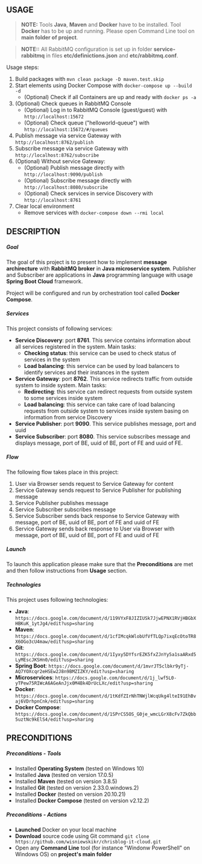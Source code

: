 USAGE
-----

> **NOTE:** Tools **Java**, **Maven** and **Docker** have to be installed. Tool **Docker** has to be up and running. Please open Command Line tool on **main folder of project**.

> **NOTE::** All RabbitMQ configuration is set up in folder **service-rabbitmq** in files **etc/definictions.json** and **etc/rabbitmq.conf**.

Usage steps:
1. Build packages with `mvn clean package -D maven.test.skip`
1. Start elements using Docker Compose with `docker-compose up --build -d`
     * (Optional) Check if all Containers are up and ready with `docker ps -a` 
1. (Optional) Check queues in RabbitMQ Console
     * (Optional) Log in to RabbitMQ Console (guest/guest) with `http://localhost:15672`
     * (Optional) Check queue ("helloworld-queue") with `http://localhost:15672/#/queues`
1. Publish message via service Gateway with `http://localhost:8762/publish`
1. Subscribe message via service Gateway with `http://localhost:8762/subscribe`
1. (Optional) Without service Gateway:
    * (Optional) Publish message directly with `http://localhost:9090/publish`
    * (Optional) Subscribe message directly with `http://localhost:8080/subscribe`
    * (Optional) Check services in service Discovery with `http://localhost:8761`
1. Clear local environment
     * Remove services with `docker-compose down --rmi local`


DESCRIPTION
-----------

##### Goal
The goal of this project is to present how to implement **message archirecture** with **RabbitMQ broker** in **Java microservice system**. Publisher and Subscriber are applications in **Java** programming language with usage **Spring Boot Cloud** framework.

Project will be configured and run by orchestration tool called **Docker Compose**.

##### Services
This project consists of following services:
* **Service Discovery**: port **8761**. This service contains information about all services registered in the system. Main tasks:
     * **Checking status**: this service can be used to check status of services in the system 
     * **Load balancing**: this service can be used by load balancers to identify services and their instances in the system
* **Service Gateway**: port **8762**. This service redirects traffic from outside system to inside system. Main tasks:
     * **Redirecting**: this service can redirect requests from outside system to some services inside system
     * **Load balancing**: this service can take care of load balancing requests from outside system to services inside system basing on information from service Discovery
* **Service Publisher**: port **9090**. This service publishes message, port and uuid
* **Service Subscriber**: port **8080**. This service subscribes message and displays message, port of BE, uuid of BE, port of FE and uuid of FE.

##### Flow
The following flow takes place in this project:
1. User via Browser sends request to Service Gateway for content
1. Service Gateway sends request to Service Publisher for publishing message
1. Service Publisher publishes message
1. Service Subscriber subscribes message
1. Service Subscriber sends back response to Service Gateway with message, port of BE, uuid of BE, port of FE and uuid of FE
1. Service Gateway sends back response to User via Browser with message, port of BE, uuid of BE, port of FE and uuid of FE

##### Launch
To launch this application please make sure that the **Preconditions** are met and then follow instructions from **Usage** section.

##### Technologies
This project uses following technologies:
* **Java**: `https://docs.google.com/document/d/119VYxF8JIZIUSk7JjwEPNX1RVjHBGbXHBKuK_1ytJg4/edit?usp=sharing`
* **Maven**: `https://docs.google.com/document/d/1cfIMcqkWlobUfVfTLQp7ixqEcOtoTR8X6OGo3cU4maw/edit?usp=sharing`
* **Git**: `https://docs.google.com/document/d/1Iyxy5DYfsrEZK5fxZJnYy5a1saARxd5LyMEscJKSHn0/edit?usp=sharing`
* **Spring Boot**: `https://docs.google.com/document/d/1mvrJT5clbkr9yTj-AQ7YOXcqr2eHSEw2J8n9BMZIZKY/edit?usp=sharing`
* **Microservices**: `https://docs.google.com/document/d/1j_lwf5L0-yTPew75RIWcA6AGeAnJjx0M4Bk4DrUcLXc/edit?usp=sharing`
* **Docker**: `https://docs.google.com/document/d/1tKdfZIrNhTNWjlWcqUkg4lteI91EhBvaj6VDrhpnCnk/edit?usp=sharing`
* **Docker Compose**: `https://docs.google.com/document/d/1SPrCS5OS_G0je_wmcLGrX8cFv7ZkQbb5uztNc9kElS4/edit?usp=sharing`


PRECONDITIONS
-------------

##### Preconditions - Tools
* Installed **Operating System** (tested on Windows 10)
* Installed **Java** (tested on version 17.0.5)
* Installed **Maven** (tested on version 3.8.5)
* Installed **Git** (tested on version 2.33.0.windows.2)
* Installed **Docker** (tested on version 20.10.21)
* Installed **Docker Compose** (tested on version v2.12.2)

##### Preconditions - Actions
* **Launched** Docker on your local machine
* **Download** source code using Git command `git clone https://github.com/wisniewskikr/chrisblog-it-cloud.git`
* Open any **Command Line** tool (for instance "Windonw PowerShell" on Windows OS) on **project's main folder**